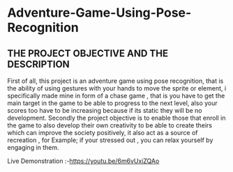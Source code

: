 # Adventure-Game-Using-Pose-Recognition

## THE PROJECT OBJECTIVE AND THE DESCRIPTION

First of all, this project is an adventure game using pose recognition, that is the ability of using gestures with your hands to move the sprite or element, i specifically made mine in form of a chase game , that is you have to get the main target in the game to be able to progress to the next level, also your scores too have to be increasing because if its static they will be no development. 
Secondly the project objective is to enable those that enroll in the game to also develop their own creativity to be able to create theirs which can improve the society positively, it also act as a source of recreation , for Example; if your stressed out , you can relax yourself by engaging in them.


Live Demonstration :-https://youtu.be/6m6vUxiZQAo
